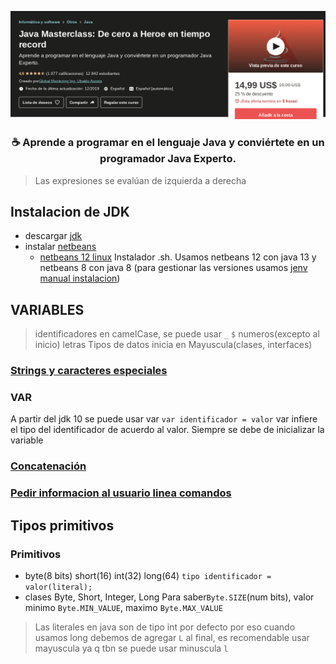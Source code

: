 <p align="center">
  <img src="assets/portada-curso.png" alt="portada udemy">
</p>

<h3 align="center">☕ Aprende a programar en el lenguaje Java y conviértete en un programador Java Experto.</h3>

> Las expresiones se evalúan de izquierda a derecha

## Instalacion de JDK
  - descargar [jdk](https://www.udemy.com/course/java-masterclass-de-cero-a-heroe-en-tiempo-record/learn/lecture/12821593?start=21#notes)
  - instalar [netbeans](https://www.udemy.com/course/java-masterclass-de-cero-a-heroe-en-tiempo-record/learn/lecture/12825443#notes)
    - [netbeans 12 linux](https://computingforgeeks.com/install-netbeans-ide-on-debian-ubuntu-and-linux-mint/) Instalador .sh. Usamos netbeans 12 con java 13 y netbeans 8 con java 8 (para gestionar las versiones usamos [jenv](https://gist.github.com/jhonPariona/8af389c98b63a06223dfd053dd78ff26#install-jenv) [manual instalacion](https://www.jenv.be/))
    

## VARIABLES

> identificadores en camelCase, se puede usar `_` `$` numeros(excepto al inicio) letras
> Tipos de datos inicia en Mayuscula(clases, interfaces)

### [Strings y caracteres especiales](https://github.com/jhonPariona/_curso-java-cero-heroe-global-mentoring/tree/master/Strings#strings)
### VAR
A partir del jdk 10 se puede usar var `var identificador = valor` var infiere el tipo del identificador de acuerdo al valor. Siempre se debe de inicializar la variable
### [Concatenación](https://github.com/jhonPariona/_curso-java-cero-heroe-global-mentoring/tree/master/concatenacion#concatenaci%C3%B3n-en-java)
### [Pedir informacion al usuario linea comandos](https://github.com/jhonPariona/_curso-java-cero-heroe-global-mentoring/tree/master/pedirInfo#pedir-info)

## Tipos primitivos

### Primitivos
- byte(8 bits) short(16) int(32) long(64)
  `tipo identificador = valor(literal);`
- clases Byte, Short, Integer, Long
Para saber`Byte.SIZE`(num bits), valor minimo `Byte.MIN_VALUE`, maximo `Byte.MAX_VALUE`

> Las literales en java son de tipo int por defecto por eso cuando usamos long debemos de agregar `L` al final, es recomendable usar mayuscula ya q tbn se puede usar minuscula `l`
